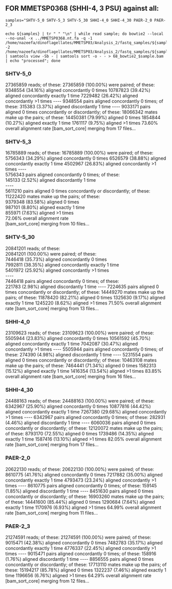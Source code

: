 ## FOR MMETSP0368 (SHHI-4, 3 PSU) against all:
```
samples="SHTV-5_0 SHTV-5_3 SHTV-5_30 SHHI-4_0 SHHI-4_30 PAER-2_0 PAER-2_3
```
```
echo ${samples} | tr " " "\n" | while read sample; do bowtie2 --local --no-unal -x ../MMETSP0368.nt.fa -q -1 /home/nazeefa/dinoflagellates/MMETSP03/Analysis_2/fastq_samples/${sample}_1.fastq.gz -2 /home/nazeefa/dinoflagellates/MMETSP03/Analysis_2/fastq_samples/${sample}_2.fastq.gz | samtools view -Sb - | samtools sort -o - - > 68_bowtie2_$sample.bam | echo "processed"; done
```

### SHTV-5_0

27365859 reads; of these:
  27365859 (100.00%) were paired; of these:
    9348554 (34.16%) aligned concordantly 0 times
    10787823 (39.42%) aligned concordantly exactly 1 time
    7229482 (26.42%) aligned concordantly >1 times
    ----
    9348554 pairs aligned concordantly 0 times; of these:
      315383 (3.37%) aligned discordantly 1 time
    ----
    9033171 pairs aligned 0 times concordantly or discordantly; of these:
      18066342 mates make up the pairs; of these:
        14450381 (79.99%) aligned 0 times
        1854844 (10.27%) aligned exactly 1 time
        1761117 (9.75%) aligned >1 times
73.60% overall alignment rate
[bam_sort_core] merging from 17 files...

### SHTV-5_3

16785889 reads; of these:
  16785889 (100.00%) were paired; of these:
    5756343 (34.29%) aligned concordantly 0 times
    6526579 (38.88%) aligned concordantly exactly 1 time
    4502967 (26.83%) aligned concordantly >1 times
    ----                                                                                                                                                           
    5756343 pairs aligned concordantly 0 times; of these:                                                                                                          
      145133 (2.52%) aligned discordantly 1 time                                                                                                                   
    ----                                                                                                                                                           
    5611210 pairs aligned 0 times concordantly or discordantly; of these:                                                                                          
      11222420 mates make up the pairs; of these:                                                                                                                  
        9379348 (83.58%) aligned 0 times                                                                                                                           
        987101 (8.80%) aligned exactly 1 time                                                                                                                      
        855971 (7.63%) aligned >1 times                                                                                                                            
72.06% overall alignment rate                                                                                                                                      
[bam_sort_core] merging from 10 files...

### SHTV-5_30

20841201 reads; of these:                                                                                                                                          
  20841201 (100.00%) were paired; of these:                                                                                                                        
    7446418 (35.73%) aligned concordantly 0 times                                                                                                                  
    7992811 (38.35%) aligned concordantly exactly 1 time                                                                                                           
    5401972 (25.92%) aligned concordantly >1 times                                                                                                                 
    ----                                                                                                                                                           
    7446418 pairs aligned concordantly 0 times; of these:                                                                                                          
      221783 (2.98%) aligned discordantly 1 time
    ----
    7224635 pairs aligned 0 times concordantly or discordantly; of these:
      14449270 mates make up the pairs; of these:
        11878420 (82.21%) aligned 0 times
        1325630 (9.17%) aligned exactly 1 time
        1245220 (8.62%) aligned >1 times
71.50% overall alignment rate
[bam_sort_core] merging from 13 files...

### SHHI-4_0

23109623 reads; of these:
  23109623 (100.00%) were paired; of these:
    5505944 (23.83%) aligned concordantly 0 times
    10561592 (45.70%) aligned concordantly exactly 1 time
    7042087 (30.47%) aligned concordantly >1 times
    ----
    5505944 pairs aligned concordantly 0 times; of these:
      274390 (4.98%) aligned discordantly 1 time
    ----
    5231554 pairs aligned 0 times concordantly or discordantly; of these:
      10463108 mates make up the pairs; of these:
        7464441 (71.34%) aligned 0 times
        1582313 (15.12%) aligned exactly 1 time
        1416354 (13.54%) aligned >1 times
83.85% overall alignment rate
[bam_sort_core] merging from 16 files...

### SHHI-4_30

24488163 reads; of these:
  24488163 (100.00%) were paired; of these:
    6342967 (25.90%) aligned concordantly 0 times
    10877816 (44.42%) aligned concordantly exactly 1 time
    7267380 (29.68%) aligned concordantly >1 times
    ----
    6342967 pairs aligned concordantly 0 times; of these:
      282931 (4.46%) aligned discordantly 1 time
    ----
    6060036 pairs aligned 0 times concordantly or discordantly; of these:
      12120072 mates make up the pairs; of these:
        8793170 (72.55%) aligned 0 times
        1739486 (14.35%) aligned exactly 1 time
        1587416 (13.10%) aligned >1 times
82.05% overall alignment rate
[bam_sort_core] merging from 17 files...

### PAER-2_0

20622130 reads; of these:
  20622130 (100.00%) were paired; of these:
    8610775 (41.76%) aligned concordantly 0 times
    7217882 (35.00%) aligned concordantly exactly 1 time
    4793473 (23.24%) aligned concordantly >1 times
    ----
    8610775 pairs aligned concordantly 0 times; of these:
      159145 (1.85%) aligned discordantly 1 time
    ----
    8451630 pairs aligned 0 times concordantly or discordantly; of these:
      16903260 mates make up the pairs; of these:
        14441600 (85.44%) aligned 0 times
        1290684 (7.64%) aligned exactly 1 time
        1170976 (6.93%) aligned >1 times
64.99% overall alignment rate
[bam_sort_core] merging from 11 files...

### PAER-2_3

21274591 reads; of these:
  21274591 (100.00%) were paired; of these:
    9015471 (42.38%) aligned concordantly 0 times
    7482783 (35.17%) aligned concordantly exactly 1 time
    4776337 (22.45%) aligned concordantly >1 times
    ----
    9015471 pairs aligned concordantly 0 times; of these:
      158916 (1.76%) aligned discordantly 1 time
    ----
    8856555 pairs aligned 0 times concordantly or discordantly; of these:
      17713110 mates make up the pairs; of these:
        15194217 (85.78%) aligned 0 times
        1322237 (7.46%) aligned exactly 1 time
        1196656 (6.76%) aligned >1 times
64.29% overall alignment rate
[bam_sort_core] merging from 12 files...
